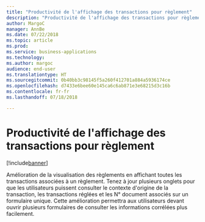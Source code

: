```yaml
---
title: "Productivité de l'affichage des transactions pour règlement"
description: "Productivité de l'affichage des transactions pour règlement"
author: MargoC
manager: AnnBe
ms.date: 07/22/2018
ms.topic: article
ms.prod: 
ms.service: business-applications
ms.technology: 
ms.author: margoc
audience: end-user
ms.translationtype: HT
ms.sourcegitcommit: 0b40bb3c98145f5a260f412701a884a5936174ce
ms.openlocfilehash: d7433e6bee60e145ca6c6ab871e3e68215d3c16b
ms.contentlocale: fr-fr
ms.lasthandoff: 07/18/2018

---
```

#  <a name="productivity-to-view-settlement-transactions"></a>Productivité de l'affichage des transactions pour règlement

[!include[banner](../../includes/banner.md)]

Amélioration de la visualisation des règlements en affichant toutes les transactions associées à un règlement. Tenez à jour plusieurs onglets pour que les utilisateurs puissent consulter le contexte d'origine de la transaction, les transactions réglées et les N° document associés sur un formulaire unique. Cette amélioration permettra aux utilisateurs devant ouvrir plusieurs formulaires de consulter les informations corrélées plus facilement.
